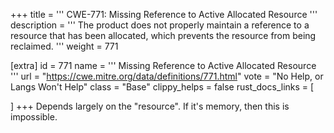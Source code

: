 +++
title = '''
CWE-771: Missing Reference to Active Allocated Resource
'''
description	= '''
The product does not properly maintain a reference to a resource that has been allocated, which prevents the resource from being reclaimed.
'''
weight = 771

[extra]
id = 771
name = '''
Missing Reference to Active Allocated Resource
'''
url = "https://cwe.mitre.org/data/definitions/771.html"
vote = "No Help, or Langs Won't Help"
class = "Base"
clippy_helps = false
rust_docs_links = [
	
]
+++
Depends largely on the "resource". If it's memory, then this is impossible.